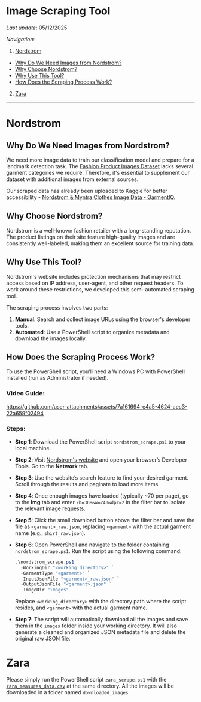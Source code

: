 # Image Scraping Tool

*Last update*: 05/12/2025

*Navigation*:

1. [Nordstrom](#nordstrom)
  - [Why Do We Need Images from Nordstrom?](#why-do-we-need-images-from-nordstrom)
  - [Why Choose Nordstrom?](#why-choose-nordstrom)
  - [Why Use This Tool?](#why-use-this-tool)
  - [How Does the Scraping Process Work?](#how-does-the-scraping-process-work)

2. [Zara](#zara)

---

# Nordstrom

## Why Do We Need Images from Nordstrom?

We need more image data to train our classification model and prepare for a landmark detection task. The [Fashion Product Images Dataset](https://doi.org/10.34740/kaggle/ds/139630) lacks several garment categories we require. Therefore, it's essential to supplement our dataset with additional images from external sources. 

Our scraped data has already been uploaded to Kaggle for better accessibility - [Nordstrom & Myntra Clothes Image Data - GarmentIQ](https://doi.org/10.34740/kaggle/ds/7099732).

## Why Choose Nordstrom?

Nordstrom is a well-known fashion retailer with a long-standing reputation. The product listings on their site feature high-quality images and are consistently well-labeled, making them an excellent source for training data.

## Why Use This Tool?

Nordstrom's website includes protection mechanisms that may restrict access based on IP address, user-agent, and other request headers. To work around these restrictions, we developed this semi-automated scraping tool.

The scraping process involves two parts:
1. **Manual**: Search and collect image URLs using the browser's developer tools.
2. **Automated**: Use a PowerShell script to organize metadata and download the images locally.

## How Does the Scraping Process Work?

To use the PowerShell script, you’ll need a Windows PC with PowerShell installed (run as Administrator if needed).

### Video Guide:

https://github.com/user-attachments/assets/7a161694-e4a5-4624-aec3-22a659f02494

### Steps:

- **Step 1**: Download the PowerShell script `nordstrom_scrape.ps1` to your local machine.

- **Step 2**: Visit [Nordstrom's website](https://www.nordstrom.com/) and open your browser’s Developer Tools. Go to the **Network** tab.

- **Step 3**: Use the website’s search feature to find your desired garment. Scroll through the results and paginate to load more items.

- **Step 4**: Once enough images have loaded (typically ~70 per page), go to the **Img** tab and enter `?h=368&w=240&dpr=2` in the filter bar to isolate the relevant image requests.

- **Step 5**: Click the small download button above the filter bar and save the file as `<garment>_raw.json`, replacing `<garment>` with the actual garment name (e.g., `shirt_raw.json`).

- **Step 6**: Open PowerShell and navigate to the folder containing `nordstrom_scrape.ps1`. Run the script using the following command:

  ```powershell
  .\nordstrom_scrape.ps1 `
    -WorkingDir "<working_directory>" `
    -GarmentType "<garment>" `
    -InputJsonFile "<garment>_raw.json" `
    -OutputJsonFile "<garment>.json" `
    -ImageDir "images"
  ```

  Replace `<working_directory>` with the directory path where the script resides, and `<garment>` with the actual garment name.

- **Step 7**: The script will automatically download all the images and save them in the `images` folder inside your working directory. It will also generate a cleaned and organized JSON metadata file and delete the original raw JSON file.

# Zara

Please simply run the PowerShell script `zara_scrape.ps1` with the [`zara_measures_data.csv`](https://garmentiq.ly.gd.edu.kg/asset/csv/zara_measures_data.csv) at the same directory. All the images will be downloaded in a folder named `downloaded_images`.
